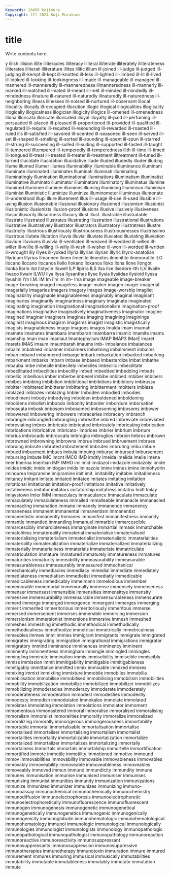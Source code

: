 ```yaml
---
Keywords: 18450 kojimura
Copyright: (C) 2024 Koji Murakami
---
```


# title

Write contents here.



y illish illision illite
illiteracies illiteracy illiteral illiterate illiterately illiterateness illiterates illiterati illiterature illites
illitic illium ill-joined ill-judge ill-judged ill-judging ill-kempt ill-kept ill-knotted ill-less
ill-lighted ill-limbed ill-lit ill-lived ill-looked ill-looking ill-lookingness ill-made ill-manageable ill-managed
ill-mannered ill-manneredly ill-manneredness illmanneredness ill-mannerly ill-marked ill-matched ill-mated ill-meant ill-met
ill-minded ill-mindedly ill-mindedness illnature ill-natured ill-naturedly illnaturedly ill-naturedness ill-neighboring illness
illnesses ill-noised ill-nurtured ill-observant illocal illocality illocally ill-occupied illocution illogic
illogical illogicalities illogicality illogically illogicalness illogician illogicity illogics ill-omened ill-omenedness
Illona Illoricata illoricate illoricated illoyal illoyalty ill-paid ill-perfuming ill-persuaded ill-placed
ill-pleased ill-proportioned ill-provided ill-qualified ill-regulated ill-requite ill-requited ill-resounding ill-rewarded ill-roasted
ill-ruled ills ill-satisfied ill-savored ill-scented ill-seasoned ill-seen ill-served ill-set ill-shaped
ill-smelling ill-sorted ill-sounding ill-spent ill-spun ill-starred ill-strung ill-succeeding ill-suited ill-suiting
ill-supported ill-tasted ill-taught ill-tempered illtempered ill-temperedly ill-temperedness illth ill-time ill-timed
ill-tongued ill-treat ill-treated ill-treater ill-treatment illtreatment ill-tuned ill-turned illucidate illucidation
illucidative illude illuded illudedly illuder illuding illume illumed illumer illumes
illuminability illuminable illuminance illuminant illuminate illuminated illuminates Illuminati illuminati illuminating
illuminatingly illumination illuminational illuminations illuminatism illuminatist illuminative illuminato illuminator illuminators
illuminatory illuminatus illumine illumined illuminee illuminer illumines illuming illumining Illuminism
illuminism illuminist Illuministic Illuminize illuminize illuminometer illuminous illumonate ill-understood illupi
illure illurement illus ill-usage ill-use ill-used illusible ill-using illusion illusionable
illusional illusionary illusioned illusionism illusionist illusionistic illusionists illusion-proof illusions illusive
illusively illusiveness illusor illusorily illusoriness illusory illust illust. illustrable illustratable
illustrate illustrated illustrates illustrating illustration illustrational illustrations illustrative illustratively illustrator
illustrators illustratory illustratress illustre illustricity illustrious illustriously illustriousness illustriousnesses illustrissimo
illustrous illutate illutation illuvia illuvial illuviate illuviated illuviating illuviation illuvium
illuviums illuvivia ill-ventilated ill-weaved ill-wedded ill-willed ill-willer ill-willie ill-willing ill-willy
ill-wish ill-wisher ill-won ill-worded ill-written ill-wrought illy Illyes ill-yoked Illyria
Illyrian illyrian Illyric Illyric-anatolian Illyricum Illyrius Ilmarinen Ilmen ilmenite ilmenites
ilmenitite ilmenorutile ILO Ilocano ilocano Ilocanos Iloilo Ilokano Ilokanos Iloko
Ilona Ilone Ilongot Ilonka Ilorin ilot Ilotycin Ilowell ILP Ilpirra
ILS Ilsa Ilse Ilsedore ilth ILV ilvaite Ilwaco Ilwain ILWU
Ilya Ilysa Ilysanthes Ilyse Ilysia Ilysiidae ilysioid Ilyssa Ilyushin I'm
I.M. IM Im i'm im im- Ima image imageable image-breaker
image-breaking imaged imageless image-maker imagen imager imagerial imagerially imageries imagers
imagery images image-worship imagilet imaginability imaginable imaginableness imaginably imaginal imaginant
imaginaries imaginarily imaginariness imaginary imaginate imaginated imaginating imagination imaginational imaginationalism
imagination-proof imaginations imaginative imaginatively imaginativeness imaginator imagine imagined imaginer imaginers
imagines imaging imagining imaginings imaginist imaginous imagism imagisms imagist imagistic
imagistically imagists imagnableness imago imagoes imagos Imalda imam imamah imamate
imamates imambara imambarah imambarra imamic Imamite imams imamship Iman iman
imanlaut Imantophyllum IMAP IMAP3 IMarE imaret imarets IMAS imaum imaumbarah
imaums imb- imbalance imbalances imbalm imbalmed imbalmer imbalmers imbalming imbalmment
imbalms imban imband imbannered imbarge imbark imbarkation imbarked imbarking imbarkment
imbarks imbarn imbase imbased imbastardize imbat imbathe imbauba imbe imbecile
imbecilely imbeciles imbecilic imbecilitate imbecilitated imbecilities imbecility imbed imbedded imbedding
imbeds imbellic imbellious imber imberbe imbesel imbibe imbibed imbiber imbibers
imbibes imbibing imbibition imbibitional imbibitions imbibitory imbirussu imbitter imbittered imbitterer
imbittering imbitterment imbitters imblaze imblazed imblazes imblazing Imbler Imboden imbodied
imbodies imbodiment imbody imbodying imbolden imboldened imboldening imboldens imbolish imbondo
imbonity imborder imbordure imborsation imboscata imbosk imbosom imbosomed imbosoming imbosoms
imbower imbowered imbowering imbowers imbraceries imbracery imbranch imbrangle imbrangled imbrangling
imbreathe imbred imbreviate imbreviated imbreviating imbrex imbricate imbricated imbricately imbricating
imbrication imbrications imbricative imbricato- imbrices imbrier Imbrium imbrium Imbrius imbrocado
imbroccata imbroglio imbroglios imbroin Imbros imbrown imbrowned imbrowning imbrowns imbrue
imbrued imbruement imbrues imbruing imbrute imbruted imbrutement imbrutes imbruting imbu
imbue imbued imbuement imbues imbuia imbuing imburse imbursed imbursement imbursing
imbute IMC imcnt IMCO IMD imdtly Imelda Imelida imelle Imena
Imer Imerina Imeritian IMF IMHO imi imid imidazol imidazole imidazolyl
imide imides imidic imido imidogen imids iminazole imine imines imino
iminohydrin iminourea Imipramine imipramine imit imit. imitability imitable imitableness imitancy
imitant imitate imitated imitatee imitates imitating imitation imitational imitationist imitation-proof
imitations imitative imitatively imitativeness imitator imitators imitatorship imitatress imitatrix Imitt
Imlay Imlaystown Imler IMM immaculacy immaculance Immaculata immaculate immaculately immaculateness
immailed immalleable immanacle immanacled immanacling immanation immane immanely immanence immanency
immaneness immanent immanental immanentism immanentist immanentistic immanently Immanes immanifest immanifestness
immanity immantle immantled immantling Immanuel immarble immarcescible immarcescibly immarcibleness immarginate
immartial immask immatchable immatchless immatereality immaterial immaterialise immaterialised immaterialising immaterialism
immaterialist immaterialistic immaterialities immateriality immaterialization immaterialize immaterialized immaterializing immaterially immaterialness
immaterials immateriate immatriculate immatriculation immature immatured immaturely immatureness immatures immaturities
immaturity immeability immeasurability immeasurable immeasurableness immeasurably immeasured immechanical immechanically immediacies
immediacy immedial immediate immediately immediateness immediatism immediatist immediatly immedicable immedicableness
immedicably immelmann immelodious immember immemorable immemorial immemorially immense immensely immenseness
immenser immensest immensible immensities immensittye immensity immensive immensurability immensurable immensurableness
immensurate immerd immerge immerged immergence immergent immerges immerging immerit immerited
immeritorious immeritoriously immeritous immerse immersed immersement immerses immersible immersing immersion
immersionism immersionist immersions immersive immesh immeshed immeshes immeshing immethodic immethodical
immethodically immethodicalness immethodize immetrical immetrically immetricalness immeubles immew immi immies
immigrant immigrants immigrate immigrated immigrates immigrating immigration immigrational immigrations immigrator
immigratory immind imminence imminences imminency imminent imminently imminentness Immingham immingle
immingled immingles immingling imminute imminution immis immiscibility immiscible immiscibly immiss
immission immit immitigability immitigable immitigableness immitigably immittance immitted immix immixable
immixed immixes immixing immixt immixting immixture immobile immobiles immobilia immobilisation
immobilise immobilised immobilising immobilism immobilities immobility immobilization immobilize immobilized immobilizer
immobilizes immobilizing immoderacies immoderacy immoderate immoderately immoderateness immoderation immodest immodesties
immodestly immodesty immodish immodulated Immokalee immolate immolated immolates immolating immolation
immolations immolator immoment immomentous immonastered immoral immoralise immoralised immoralising immoralism
immoralist immoralities immorality immoralize immoralized immoralizing immorally immorigerous immorigerousness immortability
immortable immortal immortalisable immortalisation immortalise immortalised immortaliser immortalising immortalism immortalist
immortalities immortality immortalizable immortalization immortalize immortalized immortalizer immortalizes immortalizing immortally
immortalness Immortals immortals immortalship immortelle immortification immortified immote immotile immotility
immotioned immotive immound immov immovabilities immovability immovable immovableness immovables immovably
immoveability immoveable immoveableness immoveables immoveably immoved immun immund immundicity immundity
immune immunes immunisation immunise immunised immuniser immunises immunising immunist immunities
immunity immunization immunizations immunize immunized immunizer immunizes immunizing immuno- immunoassay
immunochemical immunochemically immunochemistry immunodiffusion immunoelectrophoresis immunoelectrophoretic immunoelectrophoretically immunofluorescence immunofluorescent immunogen
immunogenesis immunogenetic immunogenetical immunogenetically immunogenetics immunogenic immunogenically immunogenicity immunoglobulin immunohematologic
immunohematological immunohematology immunol immunologic immunological immunologically immunologies immunologist immunologists immunology
immunopathologic immunopathological immunopathologist immunopathology immunoreaction immunoreactive immunoreactivity immunosuppressant immunosuppressants immunosuppression
immunosuppressive immunotherapies immunotherapy immunotoxin immuration immure immured immurement immures immuring
immusical immusically immutabilities immutability immutable immutableness immutably immutate immutation immute
